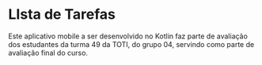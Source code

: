 # LIsta de Tarefas
Este aplicativo mobile a ser desenvolvido no Kotlin 
faz parte de avaliação dos estudantes da turma 49 da TOTI,  do grupo 04, 
servindo como parte de avaliação final do curso.
